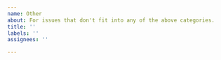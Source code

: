 ```yaml
---
name: Other
about: For issues that don't fit into any of the above categories.
title: ''
labels: ''
assignees: ''

---
```


<!--
SPARKLERS BEWARE! THIS SPARKLETOWN/SPARKLE REPO IS PUBLIC TO THE ENTIRE INTERNET. ARE YOU SURE YOU WANT TO BE OPENING AN ISSUE HERE AND NOT IN SPARKLETOWN/INTERNAL-SPARKLE-ISSUES INSTEAD?
-->

